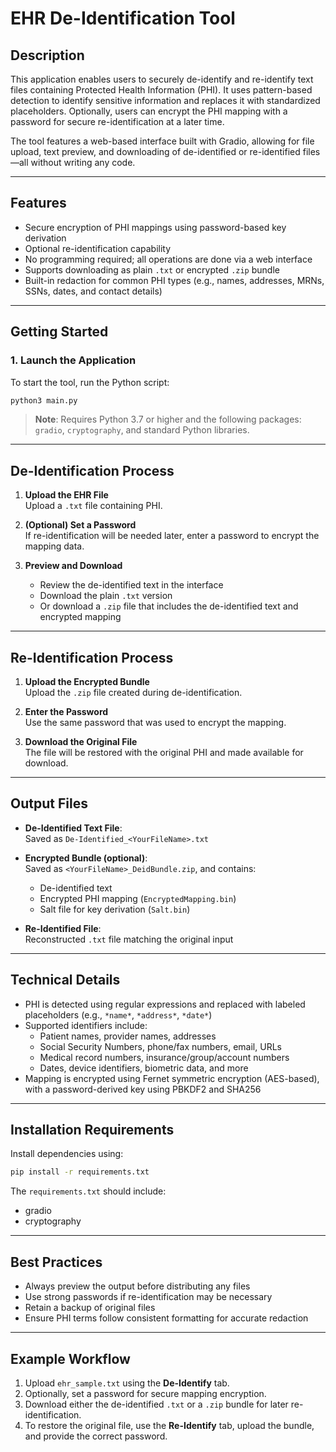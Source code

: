 # EHR De-Identification Tool

## Description

This application enables users to securely de-identify and re-identify text files containing Protected Health Information (PHI). It uses pattern-based detection to identify sensitive information and replaces it with standardized placeholders. Optionally, users can encrypt the PHI mapping with a password for secure re-identification at a later time.

The tool features a web-based interface built with Gradio, allowing for file upload, text preview, and downloading of de-identified or re-identified files—all without writing any code.

---

## Features

- Secure encryption of PHI mappings using password-based key derivation
- Optional re-identification capability
- No programming required; all operations are done via a web interface
- Supports downloading as plain `.txt` or encrypted `.zip` bundle
- Built-in redaction for common PHI types (e.g., names, addresses, MRNs, SSNs, dates, and contact details)

---

## Getting Started

### 1. Launch the Application

To start the tool, run the Python script:

```bash
python3 main.py
```

> **Note**: Requires Python 3.7 or higher and the following packages: `gradio`, `cryptography`, and standard Python libraries.

---

## De-Identification Process

1. **Upload the EHR File**  
   Upload a `.txt` file containing PHI.

2. **(Optional) Set a Password**  
   If re-identification will be needed later, enter a password to encrypt the mapping data.

3. **Preview and Download**  
   - Review the de-identified text in the interface
   - Download the plain `.txt` version
   - Or download a `.zip` file that includes the de-identified text and encrypted mapping

---

## Re-Identification Process

1. **Upload the Encrypted Bundle**  
   Upload the `.zip` file created during de-identification.

2. **Enter the Password**  
   Use the same password that was used to encrypt the mapping.

3. **Download the Original File**  
   The file will be restored with the original PHI and made available for download.

---

## Output Files

- **De-Identified Text File**:  
  Saved as `De-Identified_<YourFileName>.txt`

- **Encrypted Bundle (optional)**:  
  Saved as `<YourFileName>_DeidBundle.zip`, and contains:
  - De-identified text
  - Encrypted PHI mapping (`EncryptedMapping.bin`)
  - Salt file for key derivation (`Salt.bin`)

- **Re-Identified File**:  
  Reconstructed `.txt` file matching the original input

---

## Technical Details

- PHI is detected using regular expressions and replaced with labeled placeholders (e.g., `*name*`, `*address*`, `*date*`)
- Supported identifiers include:
  - Patient names, provider names, addresses
  - Social Security Numbers, phone/fax numbers, email, URLs
  - Medical record numbers, insurance/group/account numbers
  - Dates, device identifiers, biometric data, and more
- Mapping is encrypted using Fernet symmetric encryption (AES-based), with a password-derived key using PBKDF2 and SHA256

---

## Installation Requirements

Install dependencies using:

```bash
pip install -r requirements.txt
```

The `requirements.txt` should include:
- gradio
- cryptography

---

## Best Practices

- Always preview the output before distributing any files
- Use strong passwords if re-identification may be necessary
- Retain a backup of original files
- Ensure PHI terms follow consistent formatting for accurate redaction

---

## Example Workflow

1. Upload `ehr_sample.txt` using the **De-Identify** tab.
2. Optionally, set a password for secure mapping encryption.
3. Download either the de-identified `.txt` or a `.zip` bundle for later re-identification.
4. To restore the original file, use the **Re-Identify** tab, upload the bundle, and provide the correct password.